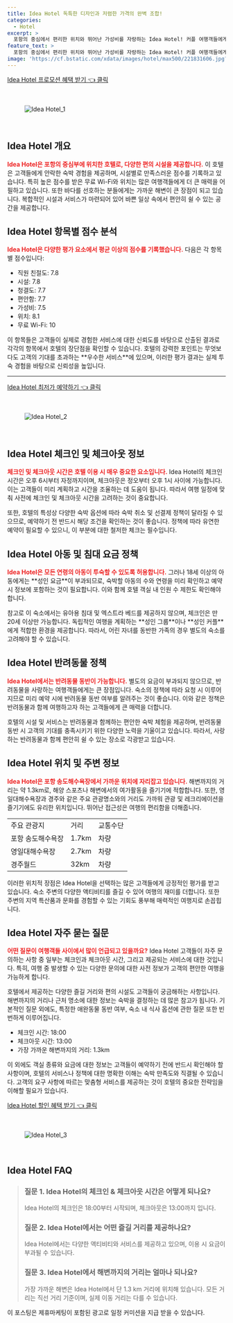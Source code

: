 ```yaml
---
title: Idea Hotel 독특한 디자인과 저렴한 가격의 완벽 조합!
categories:
  - Hotel
excerpt: >
  포항의 중심에서 편리한 위치와 뛰어난 가성비를 자랑하는 Idea Hotel! 커플 여행객들에게 인기 넘치는 이곳은 무료 WiFi와 천혜의 해변 접근성을 제공합니다. 놓치지 마세요!
feature_text: >
  포항의 중심에서 편리한 위치와 뛰어난 가성비를 자랑하는 Idea Hotel! 커플 여행객들에게 인기 넘치는 이곳은 무료 WiFi와 천혜의 해변 접근성을 제공합니다. 놓치지 마세요!
image: 'https://cf.bstatic.com/xdata/images/hotel/max500/221831606.jpg?k=4eacda56f7f956d70fc40b78b4bf0e1d24dda72fc36e686589990197c48b1092&o=&hp=1'
---
```


<p><a class="modoo-button" href="https://tinyurl.com/252spd5m" rel="nofollow noopener">Idea Hotel 프로모션 혜택 받기 👈 클릭</a></p><br/>
<figure class="image"><img alt="Idea Hotel_1" src="https://cf.bstatic.com/xdata/images/hotel/max1024x768/221379704.jpg?k=321a2e81d8aa56d4c97de2128e96454acf9cc1326adf00e40978b7de609c5339&amp;o=&amp;hp=1"/></figure><br/>

<h2 id="idea_hotel_overview">Idea Hotel 개요</h2>
<p><b><span style="color: #ee2323;">Idea Hotel은 포항의 중심부에 위치한 호텔로, 다양한 편의 시설을 제공합니다.</span></b> 이 호텔은 고객들에게 안락한 숙박 경험을 제공하며, 시설별로 만족스러운 점수를 기록하고 있습니다. 특히 높은 점수를 받은 무료 Wi-Fi와 위치는 많은 여행객들에게 더 큰 매력을 어필하고 있습니다. 또한 바다를 선호하는 분들에게는 가까운 해변이 큰 장점이 되고 있습니다. 복합적인 시설과 서비스가 마련되어 있어 바쁜 일상 속에서 편안히 쉴 수 있는 공간을 제공합니다.</p>
<h2 id="idea_hotel_review_scores">Idea Hotel 항목별 점수 분석</h2>
<p><b><span style="color: #ee2323;">Idea Hotel은 다양한 평가 요소에서 평균 이상의 점수를 기록했습니다.</span></b> 다음은 각 항목별 점수입니다:</p>
<ul>
<li>직원 친절도: 7.8</li>
<li>시설: 7.8</li>
<li>청결도: 7.7</li>
<li>편안함: 7.7</li>
<li>가성비: 7.5</li>
<li>위치: 8.1</li>
<li>무료 Wi-Fi: 10</li>
</ul>
<p>이 항목들은 고객들이 실제로 경험한 서비스에 대한 신뢰도를 바탕으로 산출된 결과로 각각의 항목에서 호텔의 장단점을 확인할 수 있습니다. 호텔의 강력한 포인트는 무엇보다도 고객의 기대를 초과하는 **우수한 서비스**에 있으며, 이러한 평가 결과는 실제 투숙 경험을 바탕으로 신뢰성을 높입니다.</p>
<hr/>
<p><a class="modoo-button" href="https://tinyurl.com/252spd5m" rel="nofollow noopener">Idea Hotel 최저가 예약하기 👈 클릭</a></p><br/>
<figure class="image"><img alt="Idea Hotel_2" src="https://cf.bstatic.com/xdata/images/hotel/max500/221831606.jpg?k=4eacda56f7f956d70fc40b78b4bf0e1d24dda72fc36e686589990197c48b1092&amp;o=&amp;hp=1"/></figure><br/>
<h2 id="idea_hotel_checkin_checkout">Idea Hotel 체크인 및 체크아웃 정보</h2>
<p><b><span style="color: #ee2323;">체크인 및 체크아웃 시간은 호텔 이용 시 매우 중요한 요소입니다.</span></b> Idea Hotel의 체크인 시간은 오후 6시부터 자정까지이며, 체크아웃은 정오부터 오후 1시 사이에 가능합니다. 이는 고객들이 미리 계획하고 시간을 조율하는 데 도움이 됩니다. 따라서 여행 일정에 맞춰 사전에 체크인 및 체크아웃 시간을 고려하는 것이 중요합니다.</p>
<p>또한, 호텔의 특성상 다양한 숙박 옵션에 따라 숙박 취소 및 선결제 정책이 달라질 수 있으므로, 예약하기 전 반드시 해당 조건을 확인하는 것이 좋습니다. 정책에 따라 유연한 예약이 필요할 수 있으니, 이 부분에 대한 철저한 체크는 필수입니다.</p>
<h2 id="idea_hotel_accommodation_policy">Idea Hotel 아동 및 침대 요금 정책</h2>
<p><b><span style="color: #ee2323;">Idea Hotel은 모든 연령의 아동이 투숙할 수 있도록 허용합니다.</span></b> 그러나 18세 이상의 아동에게는 **성인 요금**이 부과되므로, 숙박할 아동의 수와 연령을 미리 확인하고 예약 시 정보에 포함하는 것이 필요합니다. 이와 함께 호텔 객실 내 인원 수 제한도 확인해야 합니다.</p>
<p>참고로 이 숙소에서는 유아용 침대 및 엑스트라 베드를 제공하지 않으며, 체크인은 만 20세 이상만 가능합니다. 독립적인 여행을 계획하는 **성인 그룹**이나 **성인 커플**에게 적합한 환경을 제공합니다. 따라서, 어린 자녀를 동반한 가족의 경우 별도의 숙소를 고려해야 할 수 있습니다.</p>
<h2 id="idea_hotel_pet_policy">Idea Hotel 반려동물 정책</h2>
<p><b><span style="color: #ee2323;">Idea Hotel에서는 반려동물 동반이 가능합니다.</span></b> 별도의 요금이 부과되지 않으므로, 반려동물을 사랑하는 여행객들에게는 큰 장점입니다. 숙소의 정책에 따라 요청 시 이루어지므로 미리 예약 시에 반려동물 동반 여부를 알려주는 것이 좋습니다. 이와 같은 정책은 반려동물과 함께 여행하고자 하는 고객들에게 큰 매력을 더합니다.</p>
<p>호텔의 시설 및 서비스는 반려동물과 함께하는 편안한 숙박 체험을 제공하며, 반려동물 동반 시 고객의 기대를 충족시키기 위한 다양한 노력을 기울이고 있습니다. 따라서, 사랑하는 반려동물과 함께 편안히 쉴 수 있는 장소로 각광받고 있습니다.</p>
<h2 id="idea_hotel_location">Idea Hotel 위치 및 주변 정보</h2>
<p><b><span style="color: #ee2323;">Idea Hotel은 포항 송도해수욕장에서 가까운 위치에 자리잡고 있습니다.</span></b> 해변까지의 거리는 약 1.3km로, 해양 스포츠나 해변에서의 여가활동을 즐기기에 적합합니다. 또한, 영일대해수욕장과 경주와 같은 주요 관광명소와의 거리도 가까워 관광 및 레크리에이션을 즐기기에도 유리한 위치입니다. 뛰어난 접근성은 여행의 편리함을 더해줍니다.</p>
<table>
<tr>
<td>주요 관광지</td>
<td>거리</td>
<td>교통수단</td>
</tr>
<tr>
<td>포항 송도해수욕장</td>
<td>1.7km</td>
<td>차량</td>
</tr>
<tr>
<td>영일대해수욕장</td>
<td>2.7km</td>
<td>차량</td>
</tr>
<tr>
<td>경주월드</td>
<td>32km</td>
<td>차량</td>
</tr>
</table>
<p>이러한 위치적 장점은 Idea Hotel을 선택하는 많은 고객들에게 긍정적인 평가를 받고 있습니다. 숙소 주변의 다양한 액티비티를 즐길 수 있어 여행의 재미를 더합니다. 또한 주변의 지역 특산품과 문화를 경험할 수 있는 기회도 풍부해 매력적인 여행지로 손꼽힙니다.</p>
<h2 id="idea_hotel_guest_faq">Idea Hotel 자주 묻는 질문</h2>
<p><b><span style="color: #ee2323;">어떤 질문이 여행객들 사이에서 많이 언급되고 있을까요?</span></b> Idea Hotel 고객들이 자주 문의하는 사항 중 일부는 체크인과 체크아웃 시간, 그리고 제공되는 서비스에 대한 것입니다. 특히, 여행 중 발생할 수 있는 다양한 문의에 대한 사전 정보가 고객의 편안한 여행을 가능하게 합니다.</p>
<p>호텔에서 제공하는 다양한 즐길 거리와 편의 시설도 고객들이 궁금해하는 사항입니다. 해변까지의 거리나 근처 명소에 대한 정보는 숙박을 결정하는 데 많은 참고가 됩니다. 기본적인 질문 외에도, 특정한 애완동물 동반 여부, 숙소 내 식사 옵션에 관한 질문 또한 빈번하게 이루어집니다.</p>
<ul>
<li>체크인 시간: 18:00</li>
<li>체크아웃 시간: 13:00</li>
<li>가장 가까운 해변까지의 거리: 1.3km</li>
</ul>
<p>이 외에도 객실 종류와 요금에 대한 정보는 고객들이 예약하기 전에 반드시 확인해야 할 사항이며, 호텔의 서비스나 정책에 대한 명확한 이해는 숙박 만족도와 직결될 수 있습니다. 고객의 요구 사항에 따르는 맞춤형 서비스를 제공하는 것이 호텔의 중요한 전략임을 이해할 필요가 있습니다.</p>

<p><a class="modoo-button" href="https://tinyurl.com/252spd5m" rel="nofollow noopener">Idea Hotel 할인 혜택 받기 👈 클릭</a></p><br>

<figure class="image"><img src="https://cf.bstatic.com/xdata/images/hotel/max500/305334367.jpg?k=26803a014e1a05832cabe71b0b1c80050346ae5b1f33798b08ca12db95d13ae4&o=&hp=1" alt="Idea Hotel_3"></figure><br>
<h2 id="Idea Hotel_FAQ">Idea Hotel FAQ</h2>
<div itemscope="" itemtype="https://schema.org/FAQPage"> 
<blockquote> 
<div itemscope="" itemprop="mainEntity" itemtype="https://schema.org/Question"> 
<h3 id="질문_1" itemprop="name">질문 1. Idea Hotel의 체크인 & 체크아웃 시간은 어떻게 되나요?</h3> 
<div itemscope="" itemprop="acceptedAnswer" itemtype="https://schema.org/Answer"> 
<span itemprop="text"> 
<p>Idea Hotel의 체크인은 18:00부터 시작되며, 체크아웃은 13:00까지 입니다.</p> 
</span> 
</div> 
</div> 
<div itemscope="" itemprop="mainEntity" itemtype="https://schema.org/Question"> 
<h3 id="질문_2" itemprop="name">질문 2. Idea Hotel에서는 어떤 즐길 거리를 제공하나요?</h3> 
<div itemscope="" itemprop="acceptedAnswer" itemtype="https://schema.org/Answer"> 
<span itemprop="text"> 
<p>Idea Hotel에서는 다양한 액티비티와 서비스를 제공하고 있으며, 이용 시 요금이 부과될 수 있습니다.</p> 
</span> 
</div> 
</div> 
<div itemscope="" itemprop="mainEntity" itemtype="https://schema.org/Question"> 
<h3 id="질문_3" itemprop="name">질문 3. Idea Hotel에서 해변까지의 거리는 얼마나 되나요?</h3> 
<div itemscope="" itemprop="acceptedAnswer" itemtype="https://schema.org/Answer"> 
<span itemprop="text"> 
<p>가장 가까운 해변은 Idea Hotel에서 단 1.3 km 거리에 위치해 있습니다. 모든 거리는 직선 거리 기준이며, 실제 이동 거리는 다를 수 있습니다.</p> 
</span> 
</div> 
</div> 
</blockquote> 
</div><p>이 포스팅은 제휴마케팅이 포함된 광고로 일정 커미션을 지급 받을 수 있습니다.</p>


